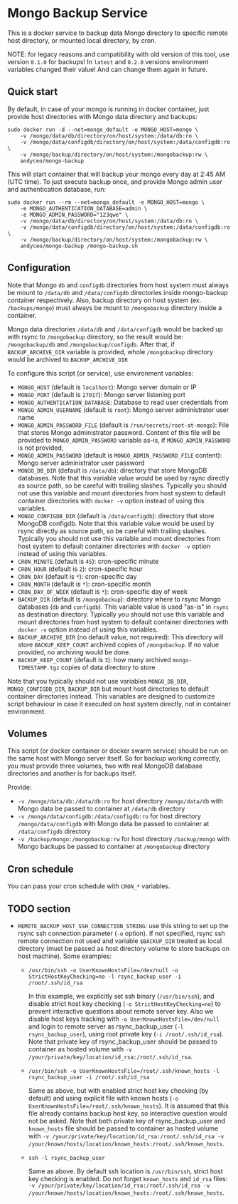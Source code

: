 # Mongo Backup Service

This is a docker service to backup data Mongo directory to specific remote host directory, or mounted local directory, by cron.

NOTE: for legacy reasons and compatibility with old version of this tool, use version `0.1.0` for backups! In `latest` and `0.2.0` versions environment variables changed their value! And can change them again in future.


## Quick start

By default, in case of your mongo is running in docker container, just provide host directories with Mongo data directory and backups:

    sudo docker run -d --net=mongo_default -e MONGO_HOST=mongo \
        -v /mongo/data/db/directory/on/host/system:/data/db:ro \
        -v /mongo/data/configdb/directory/on/host/system:/data/configdb:ro \
        -v /mongo/backup/directory/on/host/system:/mongobackup:rw \
        andyceo/mongo-backup

This will start container that will backup your mongo every day at 2:45 AM (UTC time). To just execute backup once, and provide Mongo admin user and authentication database, run:

    sudo docker run --rm --net=mongo_default -e MONGO_HOST=mongo \
        -e MONGO_AUTHENTICATION_DATABASE=admin \
        -e MONGO_ADMIN_PASSWORD="123qwe" \
        -v /mongo/data/db/directory/on/host/system:/data/db:ro \
        -v /mongo/data/configdb/directory/on/host/system:/data/configdb:ro \
        -v /mongo/backup/directory/on/host/system:/mongobackup:rw \
        andyceo/mongo-backup /mongo-backup.sh


## Configuration

Note that Mongo `db` and `configdb` directories from host system must always be mount to `/data/db` and `/data/configdb` directories inside mongo-backup container respectively. Also, backup directory on host system (ex. `/backups/mongo`) must always be mount to `/mongobackup` directory inside a container.

Mongo data directories `/data/db` and `/data/configdb` would be backed up with rsync to `/mongobackup` directory, so the result would be: `/mongobackup/db` and `/mongobackup/configdb`. After that, if `BACKUP_ARCHIVE_DIR` variable is provided, whole `/mongobackup` directory would be archived to `BACKUP_ARCHIVE_DIR` 

To configure this script (or service), use environment variables:

- `MONGO_HOST` (default is `localhost`): Mongo server domain or IP
- `MONGO_PORT` (default is `27017`): Mongo server listening port
- `MONGO_AUTHENTICATION_DATABASE`: Database to read user credentials from
- `MONGO_ADMIN_USERNAME` (default is `root`): Mongo server administrator user name
- `MONGO_ADMIN_PASSWORD_FILE` (default is `/run/secrets/root-at-mongo`): File that stores Mongo administrator password. Content of this file will be provided to `MONGO_ADMIN_PASSWORD` variable as-is, if `MONGO_ADMIN_PASSWORD` is not provided,
- `MONGO_ADMIN_PASSWORD` (default is `MONGO_ADMIN_PASSWORD_FILE` content): Mongo server administrator user password
- `MONGO_DB_DIR` (default is `/data/db`): directory that store MongoDB databases. Note that this variable value would be used by rsync directly as source path, so be careful with trailing slashes. Typically you should not use this variable and mount directories from host system to default container directories with `docker -v` option instead of using this variables.
- `MONGO_CONFIGDB_DIR` (default is `/data/configdb`): directory that store MongoDB configdb. Note that this variable value would be used by rsync directly as source path, so be careful with trailing slashes. Typically you should not use this variable and mount directories from host system to default container directories with `docker -v` option instead of using this variables.
- `CRON_MINUTE` (default is `45`): cron-specific minute
- `CRON_HOUR` (default is `2`): cron-specific hour
- `CRON_DAY` (default is `*`): cron-specific day
- `CRON_MONTH` (default is `*`): cron-specific month
- `CRON_DAY_OF_WEEK` (default is `*`): cron-specific day of week 
- `BACKUP_DIR` (default is `/mongobackup`): directory where to rsync Mongo databases (`db` and `configdb`). This variable value is used "as-is" in `rsync` as destination directory. Typically you should not use this variable and mount directories from host system to default container directories with `docker -v` option instead of using this variables.
- `BACKUP_ARCHIVE_DIR` (no default value, not required): This directory will store `BACKUP_KEEP_COUNT` archived copies of `/mongobackup`. If no value provided, no archiving would be done.
- `BACKUP_KEEP_COUNT` (default is `3`): how many archived `mongo-TIMESTAMP.tgz` copies of data directory to store

Note that you typically should not use variables `MONGO_DB_DIR`, `MONGO_CONFIGDB_DIR`, `BACKUP_DIR` but mount host directories to default container directories instead. This variables are designed to customize script behaviour in case it executed on host system directly, not in container environment.


## Volumes

This script (or docker container or docker swarm service) should be run on the same host with Mongo server itself. So for backup working correctly, you must provide three volumes, two with real MongoDB database directories and another is for backups itself.

Provide: 

- `-v /mongo/data/db:/data/db:ro` for host directory `/mongo/data/db` with Mongo data be passed to container at `/data/db` directory
- `-v /mongo/data/configdb:/data/configdb:ro` for host directory `/mongo/data/configdb` with Mongo data be passed to container at `/data/configdb` directory
- `-v /backup/mongo:/mongobackup:rw` for host directory `/backup/mongo` with Mongo backups be passed to container at `/mongobackup` directory


## Cron schedule

You can pass your cron schedule with `CRON_*` variables.


## TODO section

- `REMOTE_BACKUP_HOST_SSH_CONNECTION_STRING`: use this string to set up the rsync ssh connection parameter (`-e` option). If not specified, rsync ssh remote connection not used and variable `$BACKUP_DIR` treated as local directory (must be passed as host directory volume to store backups on host machine). Some examples:

    - `/usr/bin/ssh -o UserKnownHostsFile=/dev/null -o StrictHostKeyChecking=no -l rsync_backup_user -i /root/.ssh/id_rsa`
    
        In this example, we explicitly set ssh binary (`/usr/bin/ssh`), and disable strict host key checking (`-o StrictHostKeyChecking=no`) to prevent interactive questions about remote server key. Also we disable host keys tracking with `-o UserKnownHostsFile=/dev/null` and login to remote server as rsync_backup_user (`-l rsync_backup_user`), using root private key (`-i /root/.ssh/id_rsa`). Note that private key of rsync_backup_user should be passed to container as hosted volume with `-v /your/private/key/location/id_rsa:/root/.ssh/id_rsa`.

    - `/usr/bin/ssh -o UserKnownHostsFile=/root/.ssh/known_hosts -l rsync_backup_user -i /root/.ssh/id_rsa`

        Same as above, but with enabled strict host key checking (by default) and using explicit file with known hosts (`-o UserKnownHostsFile=/root/.ssh/known_hosts`). It is assumed that this file already contains backup host key, so interactive question would not be asked. Note that both private key of rsync_backup_user and `known_hosts` file should be passed to container as hosted volume with `-v /your/private/key/location/id_rsa:/root/.ssh/id_rsa -v /your/known/hosts/location/known_hosts:/root/.ssh/known_hosts`.

    - `ssh -l rsync_backup_user`
    
        Same as above. By default ssh location is `/usr/bin/ssh`, strict host key checking is enabled. Do not forget `known_hosts` and `id_rsa` files: `-v /your/private/key/location/id_rsa:/root/.ssh/id_rsa -v /your/known/hosts/location/known_hosts:/root/.ssh/known_hosts`.
